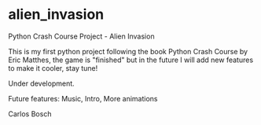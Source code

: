 # alien_invasion
Python Crash Course Project - Alien Invasion

This is my first python project following the book Python Crash Course by Eric Matthes, the game is "finished" but in the future I will add new features to make it cooler, stay tune!

Under development.

Future features: Music, Intro, More animations

Carlos Bosch